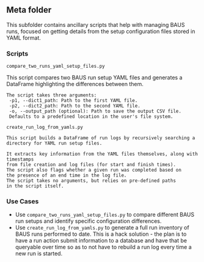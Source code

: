 ## Meta folder

This subfolder contains ancillary scripts that help with managing BAUS runs, focused on getting details from the setup configuration files stored in YAML format.

### Scripts

`compare_two_runs_yaml_setup_files.py`
    
This script compares two BAUS run setup YAML files and generates a DataFrame highlighting the differences between them.
    
    The script takes three arguments:
     -p1, --dict1_path: Path to the first YAML file.
     -p2, --dict2_path: Path to the second YAML file.
     -o, --output_path (optional): Path to save the output CSV file. 
     Defaults to a predefined location in the user's file system.

`create_run_log_from_yamls.py`
    
    This script builds a DataFrame of run logs by recursively searching a directory for YAML run setup files.
    
    It extracts key information from the YAML files themselves, along with timestamps 
    from file creation and log files (for start and finish times).
    The script also flags whether a given run was completed based on 
    the presence of an end time in the log file.
    The script takes no arguments, but relies on pre-defined paths 
    in the script itself.

### Use Cases

* Use `compare_two_runs_yaml_setup_files.py` to compare different BAUS run setups and identify specific configuration differences.
* Use `create_run_log_from_yamls.py` to generate a full run inventory of BAUS runs performed to date. This is a hack solution - the plan is to have a run action submit information to a database and have that be queryable over time so as to not have to rebuild a run log every time a new run is started.
